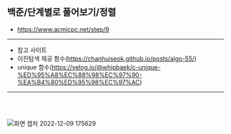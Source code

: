 ## 백준/단계별로 풀어보기/정렬
* https://www.acmicpc.net/step/9



***
* 참고 사이트
* 이진탐색 제공 함수(https://chanhuiseok.github.io/posts/algo-55/)
* unique 함수(https://velog.io/@whipbaek/c-unique-%ED%95%A8%EC%88%98%EC%97%90-%EA%B4%80%ED%95%98%EC%97%AC)
***
 </br>
 </br>
 
![화면 캡처 2022-12-09 175629](https://user-images.githubusercontent.com/68893329/206663663-6fa43c15-ab2a-4d8b-acba-66aab00c1233.png)

